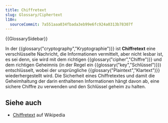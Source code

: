 ```yaml
---
title: Chiffretext
slug: Glossary/Ciphertext
l10n:
  sourceCommit: 7a551aaa034fbada3eb99e6fc924a0313b78307f
---
```


{{GlossarySidebar}}

In der {{glossary("cryptography","Kryptographie")}} ist **Chiffretext** eine verschlüsselte Nachricht, die Informationen vermittelt, aber nicht lesbar ist, es sei denn, sie wird mit dem richtigen {{glossary("cipher","Chiffre")}} und dem richtigen Geheimnis (in der Regel ein {{glossary("key","Schlüssel")}}) entschlüsselt, wobei der ursprüngliche {{glossary("Plaintext","Klartext")}} wiederhergestellt wird. Die Sicherheit eines Chiffretextes und damit die Geheimhaltung der darin enthaltenen Informationen hängt davon ab, eine sichere Chiffre zu verwenden und den Schlüssel geheim zu halten.

## Siehe auch

- [Chiffretext](https://en.wikipedia.org/wiki/Ciphertext) auf Wikipedia
